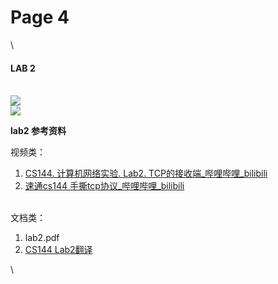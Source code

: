 # Page 4



\


#### LAB 2

\
![](https://kit8qrfi27h.feishu.cn/space/api/box/stream/download/asynccode/?code=NDA4NThiYjcyNzU4YjVjNTIxZDQ2ZTAzMTYyODc5OWNfVUl4T050TElxb2JQOFQ0R3hkazU3cHVEWUdacXV1ZE5fVG9rZW46QlJsbGIxS3Ztb3djM1Z4UXFvUWM5cWc4bm5oXzE3MjIyOTMzMDY6MTcyMjI5NjkwNl9WNA)\
![](https://kit8qrfi27h.feishu.cn/space/api/box/stream/download/asynccode/?code=ZTQ0ZjViNWUzN2M3ZmY2NzZjMzE1ZDQyMmExNmZhMjZfdGtwWk41TEE5MjJyZ1JhejBJNkQxOWtLSjFzcjc0R3dfVG9rZW46TVlCbmJHZnpxb3UxaWx4MlRYdWMyd1RpbnZjXzE3MjIyOTMzMDY6MTcyMjI5NjkwNl9WNA)

**lab2 参考资料**

视频类：

1. [CS144. 计算机网络实验. Lab2. TCP的接收端\_哔哩哔哩\_bilibili](https://www.bilibili.com/video/BV1mK411f7B1/?spm\_id\_from=333.788\&vd\_source=cb02f779bd17a3aad9801e0c4464dfc9)
2. [速通cs144 手撕tcp协议\_哔哩哔哩\_bilibili](https://www.bilibili.com/video/BV1vB4y1S7v7/?vd\_source=cb02f779bd17a3aad9801e0c4464dfc9)

\
文档类：

1. lab2.pdf
2. [CS144 Lab2翻译](https://doraemonzzz.com/2021/12/27/2021-12-27-CS144-Lab2%E7%BF%BB%E8%AF%91/)

\

